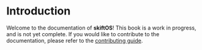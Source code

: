 # Introduction

Welcome to the documentation of **skiftOS**! This book is a work in progress, and is not yet complete. If you would like to contribute to the documentation, please refer to the [contributing guide](contributing.md).
